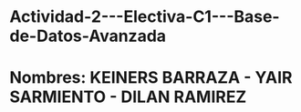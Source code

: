 # Actividad-2---Electiva-C1---Base-de-Datos-Avanzada
# Nombres: KEINERS BARRAZA - YAIR SARMIENTO - DILAN RAMIREZ